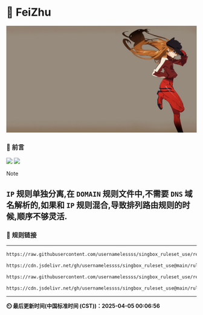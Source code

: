 
# 🧸 FeiZhu
![](https://raw.githubusercontent.com/usernamelessss/picture-bed/main/images/202504042256831.jpg)
### 📣 前言
![](https://shields.io/badge/-移除重复规则-ff69b4) ![](https://shields.io/badge/-IP&nbsp;规则单独存放不与&nbsp;DOMAIN&nbsp;等混合-green)
> [!NOTE]
**`IP` 规则单独分离,在 `DOMAIN` 规则文件中,不需要 `DNS` 域名解析的,如果和 `IP` 规则混合,导致排列路由规则的时候,顺序不够灵活.**
---

###  🔗 规则链接
---

```url
https://raw.githubusercontent.com/usernamelessss/singbox_ruleset_use/refs/heads/main/rule/FeiZhu/FeiZhu_No_IP.json
```

```url
https://cdn.jsdelivr.net/gh/usernamelessss/singbox_ruleset_use@main/rule/FeiZhu/FeiZhu_No_IP.json
```

```url
https://raw.githubusercontent.com/usernamelessss/singbox_ruleset_use/refs/heads/main/rule/FeiZhu/FeiZhu_No_IP.srs
```

```url
https://cdn.jsdelivr.net/gh/usernamelessss/singbox_ruleset_use@main/rule/FeiZhu/FeiZhu_No_IP.srs
```

---
**⏲️ 最后更新时间(中国标准时间 (CST))：2025-04-05 00:06:56**